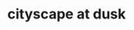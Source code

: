 ---
layout: travel&places
title: cityscape at dusk
emoji: cityscape_at_dusk
permalink: 🌆.html
image: assets/img/3moji/cityscape_at_dusk.png
---